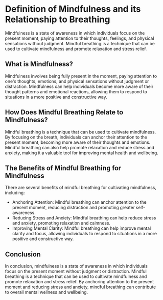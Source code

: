 Definition of Mindfulness and its Relationship to Breathing
=========================================================================

Mindfulness is a state of awareness in which individuals focus on the present moment, paying attention to their thoughts, feelings, and physical sensations without judgment. Mindful breathing is a technique that can be used to cultivate mindfulness and promote relaxation and stress relief.

What is Mindfulness?
--------------------

Mindfulness involves being fully present in the moment, paying attention to one's thoughts, emotions, and physical sensations without judgment or distraction. Mindfulness can help individuals become more aware of their thought patterns and emotional reactions, allowing them to respond to situations in a more positive and constructive way.

How Does Mindful Breathing Relate to Mindfulness?
-------------------------------------------------

Mindful breathing is a technique that can be used to cultivate mindfulness. By focusing on the breath, individuals can anchor their attention to the present moment, becoming more aware of their thoughts and emotions. Mindful breathing can also help promote relaxation and reduce stress and anxiety, making it a valuable tool for improving mental health and wellbeing.

The Benefits of Mindful Breathing for Mindfulness
-------------------------------------------------

There are several benefits of mindful breathing for cultivating mindfulness, including:

* Anchoring Attention: Mindful breathing can anchor attention to the present moment, reducing distraction and promoting greater self-awareness.
* Reducing Stress and Anxiety: Mindful breathing can help reduce stress and anxiety, promoting relaxation and calmness.
* Improving Mental Clarity: Mindful breathing can help improve mental clarity and focus, allowing individuals to respond to situations in a more positive and constructive way.

Conclusion
----------

In conclusion, mindfulness is a state of awareness in which individuals focus on the present moment without judgment or distraction. Mindful breathing is a technique that can be used to cultivate mindfulness and promote relaxation and stress relief. By anchoring attention to the present moment and reducing stress and anxiety, mindful breathing can contribute to overall mental wellness and wellbeing.
